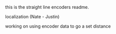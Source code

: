 this is the straight line encoders readme.


localization 
(Nate - Justin)

working on using encoder data to go a set distance